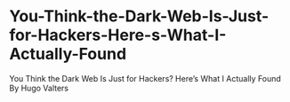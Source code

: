 # You-Think-the-Dark-Web-Is-Just-for-Hackers-Here-s-What-I-Actually-Found
You Think the Dark Web Is Just for Hackers? Here’s What I Actually Found By Hugo Valters
